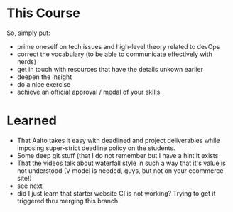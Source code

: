 

This Course
===========

<add the bigger motivation here later on>

So, simply put:
* prime oneself on tech issues and high-level theory related to devOps
* correct the vocabulary (to be able to communicate effectively with nerds)
* get in touch with resources that have the details unkown earlier
* deepen the insight
* do a nice exercise
* achieve an official approval / medal of your skills


Learned
=======

* That Aalto takes it easy with deadlined and project deliverables while imposing super-strict deadline policy on the students.
* Some deep git stuff (that I do not remember but I have a hint it exists
* That the videos talk about waterfall style in such a way that it's value is not understood (V model is needed, guys, but not on your ecommerce site!)
* see next
* did I just learn that starter website CI is not working? Trying to get it triggered thru merging this branch.



